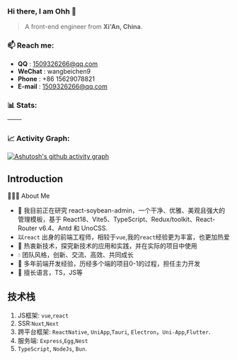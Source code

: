 ### Hi there, I am Ohh 👋

> A front-end engineer from **Xi'An, China**.

### 📫 Reach me:

- **QQ** : 1509326266@qq.com
- **WeChat** : wangbeichen9
- **Phone** : +86 15629078821
- **E-mail** : 1509326266@qq.com

  
### 📊 Stats:

| <img align="center" src="https://github-readme-stats.vercel.app/api?username=li-jia-nan&show_icons=true&theme=buefy&hide_border=true" alt="" /> | <img align="center" src="https://github-readme-stats.vercel.app/api/top-langs/?username=li-jia-nan&layout=compact&theme=buefy&hide_border=true" alt="" /> |
| ----------------------------------------------------------------------------------------------------------------------------------------------- | --------------------------------------------------------------------------------------------------------------------------------------------------------- |

### 📈 Activity Graph:

[![Ashutosh's github activity graph](https://github-readme-activity-graph.vercel.app/graph?username=li-jia-nan&theme=react-dark)](https://github.com/li-jia-nan/github-readme-activity-graph)

## Introduction
👨🏻‍💻 About Me
- 🔭 我目前正在研究 react-soybean-admin，一个干净、优雅、美观且强大的管理模板，基于 React18、Vite5、TypeScript、Redux/toolkit、React-Router v6.4、Antd 和 UnoCSS.
- 以`react` 出身的前端工程师，相较于`vue`,我的`react`经验更为丰富，也更加热爱
- 🍃 热衷新技术，探究新技术的应用和实践，并在实际的项目中使用
- 💧 团队风格，创新、交流、高效、共同成长
- 🚀 多年前端开发经验，历经多个端的项目0-1的过程，担任主力开发
- 🎯 擅长语言，TS，JS等

##  技术栈
1. JS框架: `vue`,`react`
2. SSR:`Nuxt`,`Next`
3. 跨平台框架: `ReactNative`, `UniApp`,`Tauri`, `Electron`，`Uni-App`,`Flutter`.
4. 服务端: `Express`,`Egg`,`Nest`
5. `TypeScript`, `NodeJs`, `Bun`.
<!---
mufeng889/mufeng889 is a ✨ special ✨ repository because its `README.md` (this file) appears on your GitHub profile.
You can click the Preview link to take a look at your changes.
--->
